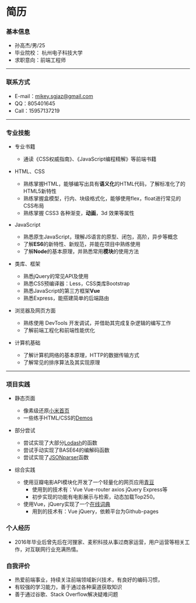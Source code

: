 
# 简历
### **基本信息**
- 孙高杰/男/25                                                            
- 毕业院校： 杭州电子科技大学
- 求职意向：前端工程师

---------
### **联系方式**
- E-mail：mikey.sgjaz@gmail.com
- QQ：805401645
- Call：15957137219

-----------

### **专业技能**
- 专业书籍

    - 通读《CSS权威指南》、《JavaScript编程精解》等前端书籍

- HTML、CSS

    - 熟练掌握HTML，能够编写出具有**语义化**的HTML代码，了解标准化了的HTML5新特性
    - 熟练掌握盒模型，行内、块级格式化，能够使用flex，float进行常见的CSS布局
    - 熟练掌握 CSS3 各种渐变，**动画**，3d 效果等属性

- JavaScript

    - 熟悉原生JavaScript，理解JS语言的原型、闭包，高阶，异步等概念
    - 了解**ES6**的新特性、新规范，并能在项目中熟练使用
    - 了解**Node**的基本原理，并熟悉常用**模块**的使用方法

- 类库、框架

    - 熟悉jQuery的常见API及使用
    - 熟悉CSS预编译器：Less，CSS类库Bootstrap
    - 熟悉JavaScript的第三方框架**Vue**
    - 熟悉Express，能搭建简单的后端路由


- 浏览器及网页方面

    - 熟练使用 DevTools 开发调试，并借助其完成复杂逻辑的编写工作
    - 了解前端工程化和前端性能优化

- 计算机基础

    - 了解计算机网络的基本原理，HTTP的数据传输方式
    - 了解常见的排序算法及其实现原理

    
----------
### **项目实践**
- 静态页面
    -  像素级还原[小米首页](https://moolan-d.github.io/Demos/CSS/xiaomi/index.html) 
    -  一些练手HTML/CSS的[Demos](https://github.com/Moolan-d/demos)
- 部分尝试

    - 尝试实现了大部分[Lodash](https://moolan-d.github.io/SunGaoJie-lodash.js)的函数
    - 尝试手动实现了BASE64的编解码函数
    - 尝试实现了[JSONparser](http://molander.coding.me/js-pragrame/json-parse.md)函数

- 综合实践

    - 使用豆瓣电影API模块化开发了一个轻量化的网页应用[青豆](http://www.scon.site:7070/#/home/hotplay)
        - 使用到的技术有：Vue Vue-router axios jQuery Express等
        - 初步实现的功能有电影展示与检索，动态加载Top250。
    - 使用Vue，jQuery实现了一个[在线词典](http://alrsus.win/web-dictionary/Dictionary/)
        - 用到的技术有：Vue jQuery，依赖平台为Github-pages

### **个人经历**

- 2016年毕业后曾先后在河狸家、麦积科技从事过商家运营，用户运营等相关工作，对互联网行业充满热情。

### **自我评价**
- 热爱前端事业，持续关注前端领域新兴技术，有良好的编码习惯，
- 有较强的学习能力，善于通过各种渠道获取知识
- 善于通过谷歌、Stack Overflow解决疑难问题 
